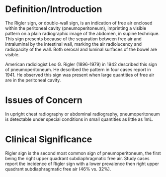 # Definition/Introduction

The Rigler sign, or double-wall sign, is an indication of free air enclosed within the peritoneal cavity (pneumoperitoneum), imprinting a visible pattern on a plain radiographic image of the abdomen, in supine technique. This sign presents because of the separation between free air and intraluminal by the intestinal wall, marking the air radiolucency and radiopacity of the wall. Both serosal and luminal surfaces of the bowel are visible.

American radiologist Leo G. Rigler (1896-1979) in 1942 described this sign of pneumoperitoneum. He described the pattern in four cases report in 1941. He observed this sign was present when large quantities of free air are in the peritoneal cavity.

# Issues of Concern

In upright chest radiography or abdominal radiography, pneumoperitoneum is detectable under special conditions in small quantities as little as 1mL.

# Clinical Significance

Rigler sign is the second most common sign of pneumoperitoneum, the first being the right upper quadrant subdiaphragmatic free air. Study cases report the incidence of Rigler sign with a lower prevalence then right upper quadrant subdiaphragmatic free air (46% vs. 32%).